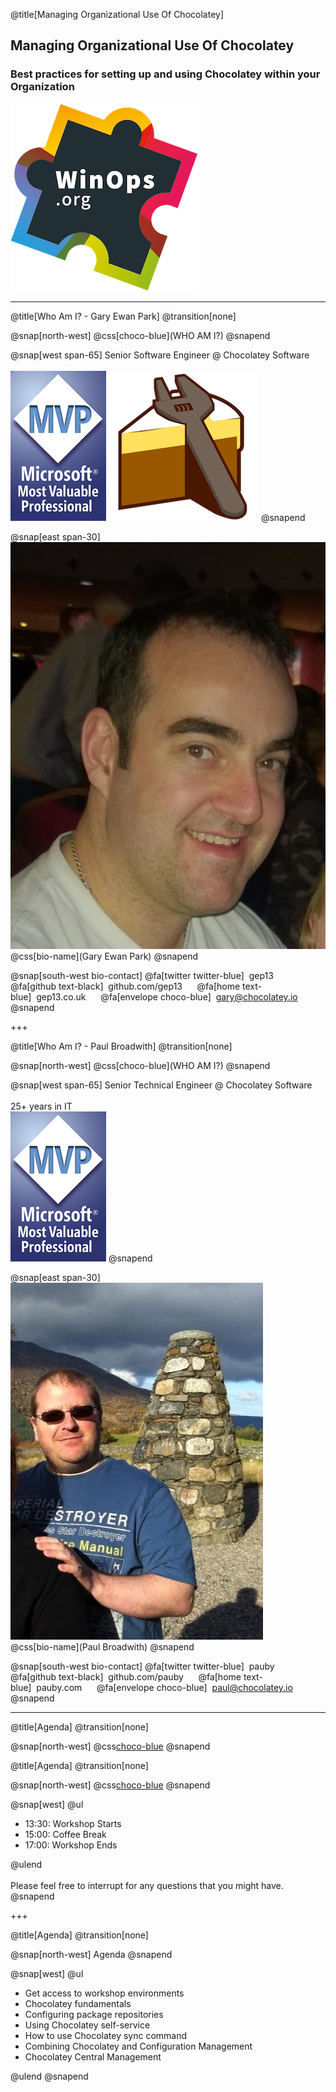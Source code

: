 @title[Managing Organizational Use Of Chocolatey]

## Managing Organizational Use Of Chocolatey
### Best practices for setting up and using Chocolatey within your Organization

![WinOps Logo](assets/images/winops_logo.png)

---

@title[Who Am I? - Gary Ewan Park]
@transition[none]

@snap[north-west]
@css[choco-blue](WHO AM I?)
@snapend

@snap[west span-65]
Senior Software Engineer @ Chocolatey Software
<br>
<br>
![MVP Logo](assets/images/mvp.jpg)
![Cake Build](assets/images/cake.png)
@snapend

@snap[east span-30]
![Gary Ewan Park](assets/images/gary-avatar.png)
<br>
@css[bio-name](Gary Ewan Park)
@snapend

@snap[south-west bio-contact]
@fa[twitter twitter-blue]&nbsp;&nbsp;gep13&nbsp;&nbsp;&nbsp;&nbsp;&nbsp;
@fa[github text-black]&nbsp;&nbsp;github.com/gep13&nbsp;&nbsp;&nbsp;&nbsp;&nbsp;
@fa[home text-blue]&nbsp;&nbsp;gep13.co.uk&nbsp;&nbsp;&nbsp;&nbsp;&nbsp;
@fa[envelope choco-blue]&nbsp;&nbsp;gary@chocolatey.io
@snapend

+++

@title[Who Am I? - Paul Broadwith]
@transition[none]

@snap[north-west]
@css[choco-blue](WHO AM I?)
@snapend

@snap[west span-65]
Senior Technical Engineer @ Chocolatey Software
<br>
<br>
25+ years in IT
<br/>
![MVP Logo](assets/images/mvp.jpg)
@snapend

@snap[east span-30]
![Paul Broadwith](assets/images/paul.png)
<br>
@css[bio-name](Paul Broadwith)
@snapend

@snap[south-west bio-contact]
@fa[twitter twitter-blue]&nbsp;&nbsp;pauby&nbsp;&nbsp;&nbsp;&nbsp;&nbsp;
@fa[github text-black]&nbsp;&nbsp;github.com/pauby&nbsp;&nbsp;&nbsp;&nbsp;&nbsp;
@fa[home text-blue]&nbsp;&nbsp;pauby.com&nbsp;&nbsp;&nbsp;&nbsp;&nbsp;
@fa[envelope choco-blue]&nbsp;&nbsp;paul@chocolatey.io
@snapend

---

@title[Agenda]
@transition[none]

@snap[north-west]
@css[choco-blue](Agenda)
@snapend

@title[Agenda]
@transition[none]

@snap[north-west]
@css[choco-blue](Agenda)
@snapend

@snap[west]
@ul[](false)

* 13:30: Workshop Starts
* 15:00: Coffee Break
* 17:00: Workshop Ends

@ulend
<br/><br/>
Please feel free to interrupt for any questions that you might have.
@snapend

+++

@title[Agenda]
@transition[none]

@snap[north-west]
Agenda
@snapend

@snap[west]
@ul[](false)

* Get access to workshop environments
* Chocolatey fundamentals
* Configuring package repositories
* Using Chocolatey self-service
* How to use Chocolatey sync command
* Combining Chocolatey and Configuration Management
* Chocolatey Central Management

@ulend
@snapend
